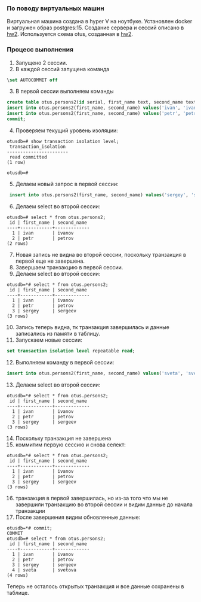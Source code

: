 ### По поводу виртуальных машин
Виртуальная машина создана в hyper V на ноутбуке.
Установлен docker и загружен образ postgres:15.
Создание сервера и сессий описано в  [hw2](<../HW2(Установка PostgreSql)/hw.md>).
Используется схема otus, созданная в [hw2](<../HW2(Установка PostgreSql)/hw.md>).

### Процесс выполнения
1. Запущено 2 сессии.
2. В каждой сессий запущена команда
```sql
\set AUTOCOMMIT off
```
3. В первой сессии выполняем команды
```sql
create table otus.persons2(id serial, first_name text, second_name text); 
insert into otus.persons2(first_name, second_name) values('ivan', 'ivanov'); 
insert into otus.persons2(first_name, second_name) values('petr', 'petrov');
commit;
```
4. Проверяем текущий уровень изоляции:
```
otusdb=# show transaction isolation level;
 transaction_isolation
-----------------------
 read committed
(1 row)

otusdb=#
```
5. Делаем новый запрос в первой сессии:
```sql
 insert into otus.persons2(first_name, second_name) values('sergey', 'sergeev');
```
6. Делаем select во второй сессии:
```
otusdb=# select * from otus.persons2;
 id | first_name | second_name
----+------------+-------------
  1 | ivan       | ivanov
  2 | petr       | petrov
(2 rows)
```
7. Новая запись не видна во второй сессии, поскольку транзакция в первой еще не завершена. 
8. Завершаем транзакцию в первой сессии.
9. Делаем select во второй сессии:
```
otusdb=*# select * from otus.persons2;
 id | first_name | second_name
----+------------+-------------
  1 | ivan       | ivanov
  2 | petr       | petrov
  3 | sergey     | sergeev
(3 rows)
```
10. Запись теперь видна, тк транзакция завершилась и данные записались из памяти в таблицу.
11. Запускаем новые сессии:
```sql
set transaction isolation level repeatable read;
```

12. Выполняем команду в первой сессии:
```sql
insert into otus.persons2(first_name, second_name) values('sveta', 'svetova');
```
13. Делаем select во второй сессии:
```
otusdb=*# select * from otus.persons2;
 id | first_name | second_name
----+------------+-------------
  1 | ivan       | ivanov
  2 | petr       | petrov
  3 | sergey     | sergeev
(3 rows)
```
14. Поскольку транзакция не завершена
15. коммитим первую сессию и снова селект:
```
otusdb=*# select * from otus.persons2;
 id | first_name | second_name
----+------------+-------------
  1 | ivan       | ivanov
  2 | petr       | petrov
  3 | sergey     | sergeev
(3 rows)
```
16. транзакция в первой завершилась, но из-за того что мы не завершили транзакцию во второй сессии и видим данные до начала транзакции
17. После завершения видим обновленные данные:
```
otusdb=*# commit;
COMMIT
otusdb=# select * from otus.persons2;
 id | first_name | second_name
----+------------+-------------
  1 | ivan       | ivanov
  2 | petr       | petrov
  3 | sergey     | sergeev
  4 | sveta      | svetova
(4 rows)
```
Теперь не осталось открытых транзакция и все данные сохранены в таблице.

